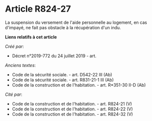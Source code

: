 # Article R824-27

La suspension du versement de l'aide personnelle au logement, en cas d'impayé, ne fait pas obstacle à la récupération d'un
indu.

**Liens relatifs à cet article**

_Créé par_:

  - Décret n°2019-772 du 24 juillet 2019 - art.

_Anciens textes_:

  - Code de la sécurité sociale. - art. D542-22 III (Ab)
  - Code de la sécurité sociale. - art. R831-21-1 III (Ab)
  - Code de la construction et de l'habitation. - art. R*351-30 II-D (Ab)

_Cité par_:

  - Code de la construction et de l'habitation. - art. R824-21 (V)
  - Code de la construction et de l'habitation. - art. R824-22 (V)
  - Code de la construction et de l'habitation. - art. R824-32 (V)
